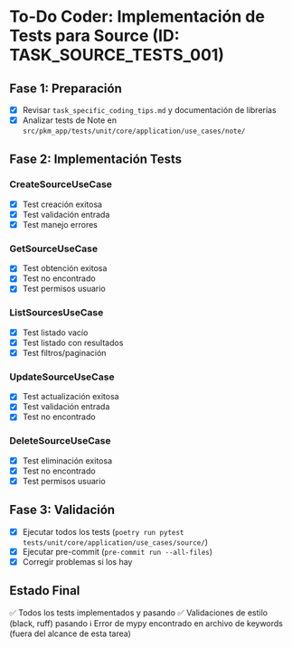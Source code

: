 # To-Do Coder: Implementación de Tests para Source (ID: TASK_SOURCE_TESTS_001)

## Fase 1: Preparación
- [x] Revisar `task_specific_coding_tips.md` y documentación de librerías
- [x] Analizar tests de Note en `src/pkm_app/tests/unit/core/application/use_cases/note/`

## Fase 2: Implementación Tests
### CreateSourceUseCase
- [x] Test creación exitosa
- [x] Test validación entrada
- [x] Test manejo errores

### GetSourceUseCase
- [x] Test obtención exitosa
- [x] Test no encontrado
- [x] Test permisos usuario

### ListSourcesUseCase
- [x] Test listado vacío
- [x] Test listado con resultados
- [x] Test filtros/paginación

### UpdateSourceUseCase
- [x] Test actualización exitosa
- [x] Test validación entrada
- [x] Test no encontrado

### DeleteSourceUseCase
- [x] Test eliminación exitosa
- [x] Test no encontrado
- [x] Test permisos usuario

## Fase 3: Validación
- [x] Ejecutar todos los tests (`poetry run pytest tests/unit/core/application/use_cases/source/`)
- [x] Ejecutar pre-commit (`pre-commit run --all-files`)
- [x] Corregir problemas si los hay

## Estado Final
✅ Todos los tests implementados y pasando
✅ Validaciones de estilo (black, ruff) pasando
ℹ️ Error de mypy encontrado en archivo de keywords (fuera del alcance de esta tarea)
